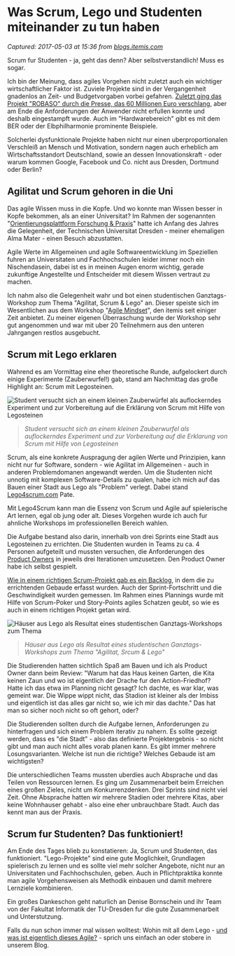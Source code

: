 # Was Scrum, Lego und Studenten miteinander zu tun haben

_Captured: 2017-05-03 at 15:36 from [blogs.itemis.com](https://blogs.itemis.com/de/was-scrum-lego-und-studenten-miteinander-zu-tun-haben?utm_source=hs_email&utm_medium=email&utm_content=51465536&_hsenc=p2ANqtz-_q9xnjtW75S7ei-LqiAwkyh-Y3FBBCUhMr067KN6rBblGv-zFiO4UeIXyE-zz8_j9lOe2s1sy_7WnyavZJxp_6cgVRwg&_hsmi=51465821)_

Scrum fur Studenten - ja, geht das denn? Aber selbstverstandlich! Muss es sogar.

Ich bin der Meinung, dass agiles Vorgehen nicht zuletzt auch ein wichtiger wirtschaftlicher Faktor ist. Zuviele Projekte sind in der Vergangenheit gnadenlos an Zeit- und Budgetvorgaben vorbei gefahren. [Zuletzt ging das Projekt "ROBASO" durch die Presse, das 60 Millionen Euro verschlang](https://www.heise.de/newsticker/meldung/60-Millionen-Euro-versenkt-Bundesagentur-fuer-Arbeit-stoppt-IT-Projekt-ROBASO-3627866.html), aber am Ende die Anforderungen der Anwender nicht erfullen konnte und deshalb eingestampft wurde. Auch im "Hardwarebereich" gibt es mit dem BER oder der Elbphilharmonie prominente Beispiele.

Solcherlei dysfunktionale Projekte haben nicht nur einen uberproportionalen Verschleiß an Mensch und Motivation, sondern nagen auch erheblich am Wirtschaftsstandort Deutschland, sowie an dessen Innovationskraft - oder warum kommen Google, Facebook und Co. nicht aus Dresden, Dortmund oder Berlin?

## Agilitat und Scrum gehoren in die Uni

Das agile Wissen muss in die Kopfe. Und wo konnte man Wissen besser in Kopfe bekommen, als an einer Universitat? Im Rahmen der sogenannten "[Orientierungsplattform Forschung & Praxis](https://tu-dresden.de/tu-dresden/profil/exzellenz/zukunftskonzept/tud-structures/zill/orientierungsplattform-forschung-praxis)" hatte ich Anfang des Jahres die Gelegenheit, der Technischen Universitat Dresden - meiner ehemaligen Alma Mater - einen Besuch abzustatten.

Agile Werte im Allgemeinen und agile Softwareentwicklung im Speziellen fuhren an Universitaten und Fachhochschulen leider immer noch ein Nischendasein, dabei ist es in meinen Augen enorm wichtig, gerade zukunftige Angestellte und Entscheider mit diesem Wissen vertraut zu machen.

Ich nahm also die Gelegenheit wahr und bot einen studentischen Ganztags-Workshop zum Thema "Agilitat, Scrum & Lego" an. Dieser speiste sich im Wesentlichen aus dem Workshop "[Agile Mindset](https://blogs.itemis.com/de/sind-sie-zufrieden-mit-ihrer-agilen-softwareentwicklung)", den itemis seit einiger Zeit anbietet. Zu meiner eigenen Überraschung wurde der Workshop sehr gut angenommen und war mit uber 20 Teilnehmern aus den unteren Jahrgangen restlos ausgebucht.

## Scrum mit Lego erklaren

Wahrend es am Vormittag eine eher theoretische Runde, aufgelockert durch einige Experimente (Zauberwurfel!) gab, stand am Nachmittag das große Highlight an: Scrum mit Legosteinen.

![Student versucht sich an einem kleinen Zauberwürfel als auflockerndes Experiment und zur Vorbereitung auf die Erklärung von Scrum mit Hilfe von Legosteinen](https://blogs.itemis.com/hs-fs/hubfs/Blog/Agile/haende-drehen-kleinen-zauberwuerfel_725x345.jpg?t=1493812582556&width=363&name=haende-drehen-kleinen-zauberwuerfel_725x345.jpg)

> _Student versucht sich an einem kleinen Zauberwurfel als auflockerndes Experiment und zur Vorbereitung auf die Erklarung von Scrum mit Hilfe von Legosteinen_

Scrum, als eine konkrete Auspragung der agilen Werte und Prinzipien, kann nicht nur fur Software, sondern - wie Agilitat im Allgemeinen - auch in anderen Problemdomanen angewandt werden. Um die Studenten nicht unnotig mit komplexen Software-Details zu qualen, habe ich mich auf das Bauen einer Stadt aus Lego als "Problem" verlegt. Dabei stand [Lego4scrum.com](http://lego4scrum.com) Pate.

Mit Lego4Scrum kann man die Essenz von Scrum und Agile auf spielerische Art lernen, egal ob jung oder alt. Dieses Vorgehen wurde ich auch fur ahnliche Workshops im professionellen Bereich wahlen.

Die Aufgabe bestand also darin, innerhalb von drei Sprints eine Stadt aus Legosteinen zu errichten. Die Studenten wurden in Teams zu ca. 4 Personen aufgeteilt und mussten versuchen, die Anforderungen des [Product Owners](https://blogs.itemis.com/de/aufgaben-und-verantwortlichkeiten-eines-scrum-product-owners) in jeweils drei Iterationen umzusetzen. Den Product Owner habe ich selbst gespielt.

[Wie in einem richtigen Scrum-Projekt gab es ein Backlog](https://blogs.itemis.com/de/scrum-eigenschaften-des-product-backlog), in dem die zu errichtenden Gebaude erfasst wurden. Auch der Sprint-Fortschritt und die Geschwindigkeit wurden gemessen. Im Rahmen eines Plannings wurde mit Hilfe von Scrum-Poker und Story-Points agiles Schatzen geubt, so wie es auch in einem richtigen Projekt getan wird.

![Häuser aus Lego als Resultat  eines studentischen Ganztags-Workshops zum Thema ](https://blogs.itemis.com/hs-fs/hubfs/Blog/Agile/haeuser-aus-lego-und-scrum.jpg?t=1493812582556&width=363&name=haeuser-aus-lego-und-scrum.jpg)

> _Hauser aus Lego als Resultat eines studentischen Ganztags-Workshops zum Thema "Agilitat, Srcum & Lego"_

Die Studierenden hatten sichtlich Spaß am Bauen und ich als Product Owner dann beim Review: "Warum hat das Haus keinen Garten, die Kita keinen Zaun und wo ist eigentlich der Drache fur den Action-Friedhof? Hatte ich das etwa im Planning nicht gesagt? Ich dachte, es war klar, was gemeint war. Die Wippe wippt nicht, das Stadion ist kleiner als der Imbiss und eigentlich ist das alles gar nicht so, wie ich mir das dachte." Das hat man so sicher noch nicht so oft gehort, oder?

Die Studierenden sollten durch die Aufgabe lernen, Anforderungen zu hinterfragen und sich einem Problem iterativ zu nahern. Es sollte gezeigt werden, dass es "die Stadt" - also das definierte Projektergebnis - so nicht gibt und man auch nicht alles vorab planen kann. Es gibt immer mehrere Losungsvarianten. Welche ist nun die richtige? Welches Gebaude ist am wichtigsten?

Die unterschiedlichen Teams mussten uberdies auch Absprache und das Teilen von Ressourcen lernen. Es ging um Zusammenarbeit beim Erreichen eines großen Zieles, nicht um Konkurrenzdenken. Drei Sprints sind nicht viel Zeit. Ohne Absprache hatten wir mehrere Stadien oder mehrere Kitas, aber keine Wohnhauser gehabt - also eine eher unbrauchbare Stadt. Auch das kennt man aus der Praxis.

## Scrum fur Studenten? Das funktioniert!

Am Ende des Tages blieb zu konstatieren: Ja, Scrum und Studenten, das funktioniert. "Lego-Projekte" sind eine gute Moglichkeit, Grundlagen spielerisch zu lernen und es sollte viel mehr solcher Angebote, nicht nur an Universitaten und Fachhochschulen, geben. Auch in Pflichtpraktika konnte man agile Vorgehensweisen als Methodik einbauen und damit mehrere Lernziele kombinieren.

Ein großes Dankeschon geht naturlich an Denise Bornschein und ihr Team von der Fakultat Informatik der TU-Dresden fur die gute Zusammenarbeit und Unterstutzung.

Falls du nun schon immer mal wissen wolltest: Wohin mit all dem Lego - [und was ist eigentlich dieses Agile?](https://blogs.itemis.com/de/was-ist-eigentlich-dieses-agile) - sprich uns einfach an oder stobere in unserem Blog.
